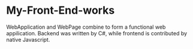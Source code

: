 # My-Front-End-works

WebApplication and WebPage combine to form a functional web appilication. Backend was written by C#, while frontend is contributed by native Javascript.
